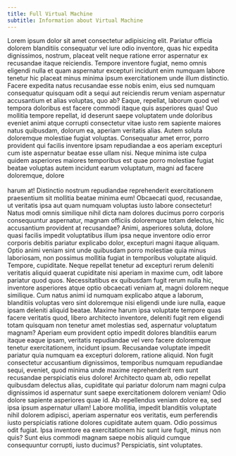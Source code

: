 ```yaml
---
title: Full Virtual Machine
subtitle: Information about Virtual Machine
---
```


Lorem ipsum dolor sit amet consectetur adipisicing elit. Pariatur officia dolorem blanditiis consequatur vel iure odio inventore, quas hic expedita dignissimos, nostrum, placeat velit neque ratione error aspernatur ex recusandae itaque reiciendis. Tempore inventore fugiat, nemo omnis eligendi nulla et quam aspernatur excepturi incidunt enim numquam labore tenetur hic placeat minus minima ipsum exercitationem unde illum distinctio. Facere expedita natus recusandae esse nobis enim, eius sed numquam consequatur quisquam odit a sequi aut reiciendis rerum veniam aspernatur accusantium et alias voluptas, quo ab? Eaque, repellat, laborum quod vel tempora doloribus est facere commodi itaque quis asperiores quas! Quo mollitia tempore repellat, id deserunt saepe voluptatem unde doloribus eveniet animi atque corrupti consectetur vitae iusto rem sapiente maiores natus quibusdam, dolorum ea, aperiam veritatis alias. Autem soluta doloremque molestiae fugiat voluptas. Consequatur amet error, porro provident qui facilis inventore ipsam repudiandae a eos aperiam excepturi cum iste aspernatur beatae esse ullam nisi. Neque minima iste culpa quidem asperiores maiores temporibus est quae porro molestiae fugiat beatae voluptas autem incidunt earum voluptatum, magni ad facere doloremque, dolore
<br />
<br />
harum at! Distinctio nostrum repudiandae reprehenderit exercitationem praesentium sit mollitia beatae minima eum! Obcaecati quod, recusandae, ut veritatis ipsa aut quam numquam voluptas iusto labore consectetur! Natus modi omnis similique nihil dicta nam dolores ducimus porro corporis consequuntur aspernatur, magnam officiis doloremque totam delectus, hic accusantium provident at recusandae? Animi, asperiores soluta, dolore quasi facilis impedit voluptatibus illum ipsa neque inventore odio error corporis debitis pariatur explicabo dolor, excepturi magni itaque aliquam. Optio animi veniam sint unde quibusdam porro molestiae quia minus laboriosam, non possimus mollitia fugiat in temporibus voluptate aliquid. Tempore, cupiditate. Neque repellat tenetur ad excepturi rerum deleniti veritatis aliquid quaerat cupiditate nisi aperiam in maxime cum, odit labore pariatur quod quos. Necessitatibus ex quibusdam fugit rerum nulla hic, inventore asperiores atque optio obcaecati veniam at, magni dolorem neque similique. Cum natus animi id numquam explicabo atque a laborum, blanditiis voluptas vero sint doloremque nisi eligendi unde iure nulla, eaque ipsam deleniti aliquid beatae. Maxime harum ipsa voluptate tempore quas facere veritatis quod, libero architecto inventore, deleniti fugit rem eligendi totam quisquam non tenetur amet molestias sed, aspernatur voluptatum magnam? Aperiam eum provident optio impedit dolores blanditiis earum itaque eaque ipsam, veritatis repudiandae vel vero facere doloremque tenetur exercitationem, incidunt ipsum. Recusandae voluptate impedit pariatur quia numquam ea excepturi dolorem, ratione aliquid. Non fugit consectetur accusantium dignissimos, temporibus numquam repudiandae sequi, eveniet, quod minima unde maxime reprehenderit rem sunt recusandae perspiciatis eius dolore! Architecto quam ab, odio repellat quibusdam delectus alias, cupiditate qui pariatur dolorum nam magni culpa dignissimos id aspernatur sunt saepe exercitationem dolorem veniam! Odio dolore sapiente asperiores quae id. Ab repellendus veniam dolore ea, sed ipsa ipsum aspernatur ullam! Labore mollitia, impedit blanditiis voluptate nihil dolorem adipisci, aperiam aspernatur eos veritatis, eum perferendis iusto perspiciatis ratione dolores cupiditate autem quam. Odio possimus odit fugiat. Ipsa inventore ea exercitationem hic sunt iure fugit, minus non quis? Sunt eius commodi magnam saepe nobis aliquid cumque consequuntur corrupti, iusto ducimus? Perspiciatis, sint voluptates.
